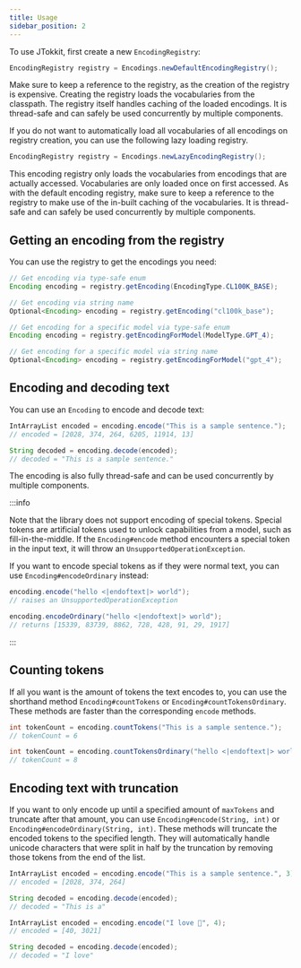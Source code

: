 ```yaml
---
title: Usage
sidebar_position: 2
---
```


To use JTokkit, first create a new `EncodingRegistry`:

```java
EncodingRegistry registry = Encodings.newDefaultEncodingRegistry();
```

Make sure to keep a reference to the registry, as the creation of the registry is expensive. Creating the registry loads the vocabularies from the classpath. The registry itself handles caching of the loaded encodings. It is thread-safe and can safely be used concurrently by multiple components.

If you do not want to automatically load all vocabularies of all encodings on registry creation, you can use the following lazy loading registry.

```java
EncodingRegistry registry = Encodings.newLazyEncodingRegistry();
```

This encoding registry only loads the vocabularies from encodings that are actually accessed. Vocabularies are only
loaded once on first accessed. As with the default encoding registry, make sure to keep a reference to the registry
to make use of the in-built caching of the vocabularies. It is thread-safe and can safely be used concurrently by
multiple components.

## Getting an encoding from the registry

You can use the registry to get the encodings you need:

```java
// Get encoding via type-safe enum
Encoding encoding = registry.getEncoding(EncodingType.CL100K_BASE);

// Get encoding via string name
Optional<Encoding> encoding = registry.getEncoding("cl100k_base");

// Get encoding for a specific model via type-safe enum
Encoding encoding = registry.getEncodingForModel(ModelType.GPT_4);

// Get encoding for a specific model via string name
Optional<Encoding> encoding = registry.getEncodingForModel("gpt_4");
```

## Encoding and decoding text

You can use an `Encoding` to encode and decode text:

```java
IntArrayList encoded = encoding.encode("This is a sample sentence.");
// encoded = [2028, 374, 264, 6205, 11914, 13]

String decoded = encoding.decode(encoded);
// decoded = "This is a sample sentence."
```

The encoding is also fully thread-safe and can be used concurrently by multiple components.

:::info

Note that the library does not support encoding of special tokens. Special tokens are artificial tokens used to unlock capabilities from a model, such as fill-in-the-middle. If the `Encoding#encode` method encounters a special token in the input text, it will throw an `UnsupportedOperationException`.

If you want to encode special tokens as if they were normal text, you can use `Encoding#encodeOrdinary` instead:

```java
encoding.encode("hello <|endoftext|> world");
// raises an UnsupportedOperationException

encoding.encodeOrdinary("hello <|endoftext|> world");
// returns [15339, 83739, 8862, 728, 428, 91, 29, 1917]
```

:::

## Counting tokens

If all you want is the amount of tokens the text encodes to, you can use the shorthand method `Encoding#countTokens` or `Encoding#countTokensOrdinary`. These methods are faster than the corresponding `encode` methods.

```java
int tokenCount = encoding.countTokens("This is a sample sentence.");
// tokenCount = 6

int tokenCount = encoding.countTokensOrdinary("hello <|endoftext|> world");
// tokenCount = 8
```

## Encoding text with truncation

If you want to only encode up until a specified amount of `maxTokens` and truncate after that amount, you can use `Encoding#encode(String, int)` or `Encoding#encodeOrdinary(String, int)`. These methods will truncate the encoded tokens to the specified length. They will automatically handle unicode characters that were split in half by the truncation by removing those tokens from the end of the list.

```java
IntArrayList encoded = encoding.encode("This is a sample sentence.", 3);
// encoded = [2028, 374, 264]

String decoded = encoding.decode(encoded);
// decoded = "This is a"

IntArrayList encoded = encoding.encode("I love 🍕", 4);
// encoded = [40, 3021]

String decoded = encoding.decode(encoded);
// decoded = "I love"
```
